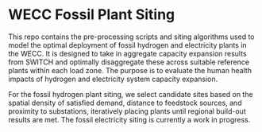 # WECC Fossil Plant Siting

This repo contains the pre-processing scripts and siting algorithms used to model the optimal deployment of fossil hydrogen and electricity plants in the WECC. It is designed to take in aggregate capacity expansion results from SWITCH and optimally disaggregate these across suitable reference plants within each load zone. The purpose is to evaluate the human health impacts of hydrogen and electricity system capacity expansion.

For the fossil hydrogen plant siting, we select candidate sites based on the spatial density of satisfied demand, distance to feedstock sources, and proximity to substations, iteratively placing plants until regional build-out results are met. The fossil electricity siting is currently a work in progress.